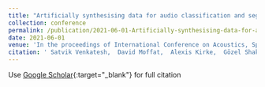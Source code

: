 ```yaml
---
title: "Artificially synthesising data for audio classification and segmentation to improve speech and music detection in radio broadcast"
collection: conference
permalink: /publication/2021-06-01-Artificially-synthesising-data-for-audio-classification-and-segmentation-to-improve-speech-and-music-detection-in-radio-broadcast
date: 2021-06-01
venue: 'In the proceedings of International Conference on Acoustics, Speech and Signal Processing (ICASSP)'
citation: ' Satvik Venkatesh,  David Moffat,  Alexis Kirke,  Gözel Shakeri,  Stephen Brewster,  Jörg Fachner,  Helen Odell-Miller,  Alex Street,  Nicolas Farina,  Sube Banerjee,  Eduardo Miranda, &quot;Artificially synthesising data for audio classification and segmentation to improve speech and music detection in radio broadcast.&quot; In the proceedings of International Conference on Acoustics, Speech and Signal Processing (ICASSP), 2021.'
---
```

Use [Google Scholar](https://scholar.google.com/scholar?q=Artificially+synthesising+data+for+audio+classification+and+segmentation+to+improve+speech+and+music+detection+in+radio+broadcast){:target="_blank"} for full citation